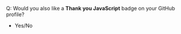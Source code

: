 <!--
This is a pull request short introduction. Thank you for adding yourself to this
thank you list and welcome here.

If you would like to get also a "Thank you JavaScript" badge on your GitHub profile,
answer "YES" to a question below.

You will receive an invitation to this GitHub organization.
-->

Q: Would you also like a **Thank you JavaScript** badge on your GitHub profile?

* Yes/No
